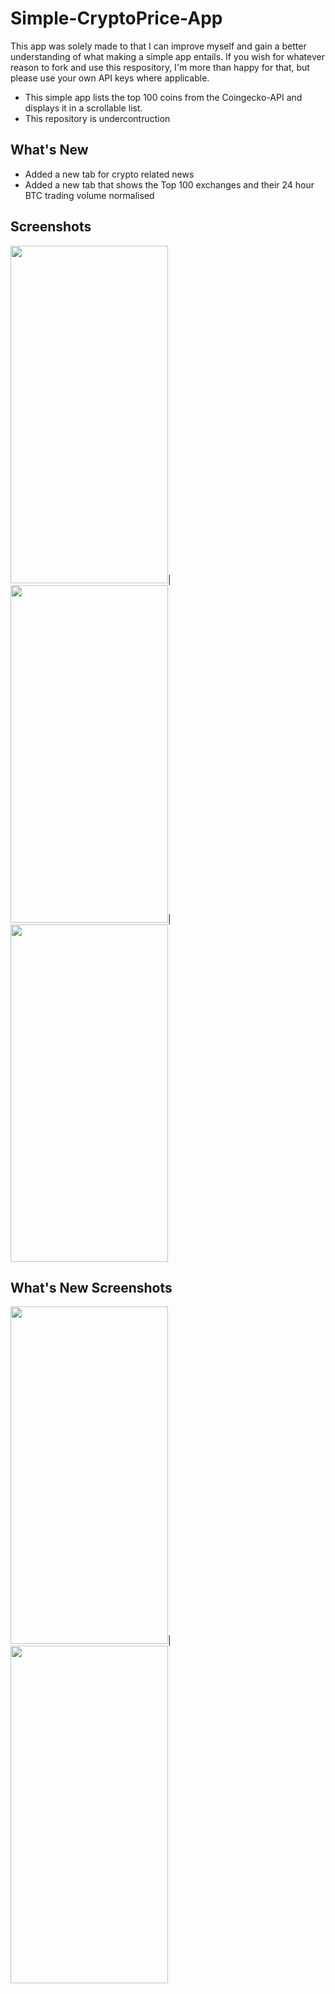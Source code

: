# Simple-CryptoPrice-App
This app was solely made to that I can improve myself and gain a better understanding of what making a simple app entails. If you wish for whatever reason to fork and use this respository, I'm more than happy for that, but please use your own API keys where applicable.
- This simple app lists the top 100 coins from the Coingecko-API and displays it in a scrollable list. 
- This repository is undercontruction

## What's New
- Added a new tab for crypto related news
- Added a new tab that shows the Top 100 exchanges and their 24 hour BTC trading volume normalised

## Screenshots
<img src="https://user-images.githubusercontent.com/64978825/154864464-13bade65-3153-4f9d-b695-04a31ea26da6.png" width="252" height="540">|
<img src="https://user-images.githubusercontent.com/64978825/154864466-19116d55-403d-4bf5-98e0-9834536e789a.png" width="252" height="540">|
<img src="https://user-images.githubusercontent.com/64978825/154864467-04d90b36-6350-45c1-9fe8-d44770d9e693.png" width="252" height="540">


## What's New Screenshots

<img src="https://user-images.githubusercontent.com/64978825/155035480-454aa8b8-b725-4cb7-ac4e-522bdb3cbbaa.png" width="252" height="540">|
<img src="https://user-images.githubusercontent.com/64978825/155200935-a19a8395-a65a-475d-a0a4-09e0926459ae.png" width="252" height="540">


